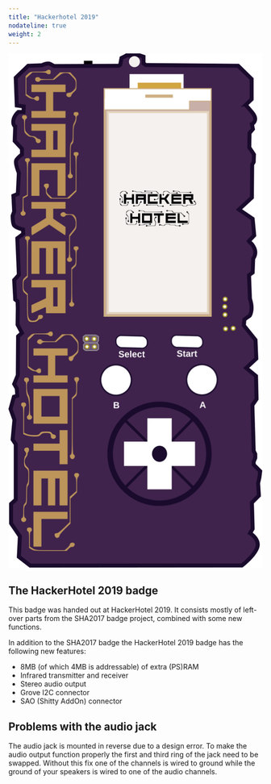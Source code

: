```yaml
---
title: "Hackerhotel 2019"
nodateline: true
weight: 2
---
```


![HackerHotel 2019 badge](hh2019.svg)

## The HackerHotel 2019 badge

This badge was handed out at HackerHotel 2019. It consists mostly of left-over parts from the SHA2017 badge project, combined with some new functions.

In addition to the SHA2017 badge the HackerHotel 2019 badge has the following new features:

 - 8MB (of which 4MB is addressable) of extra (PS)RAM
 - Infrared transmitter and receiver
 - Stereo audio output
 - Grove I2C connector
 - SAO (Shitty AddOn) connector
 
 ## Problems with the audio jack
The audio jack is mounted in reverse due to a design error. To make the audio output function properly the first and third ring of the jack need to be swapped. Without this fix one of the channels is wired to ground while the ground of your speakers is wired to one of the audio channels.
